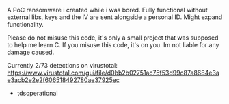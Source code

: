 A PoC ransomware i created while i was bored. 
Fully functional without external libs, keys and the IV are sent alongside a personal ID.
Might expand functionality.

Please do not misuse this code, it's only a small project that was supposed to help me learn C. 
If you misuse this code, it's on you. Im not liable for any damage caused.

Currently 2/73 detections on virustotal:
https://www.virustotal.com/gui/file/d0bb2b02751ac75f53d99c87a8684e3ae3acb2e2e2f606518492780ae37925ec

- tdsoperational
